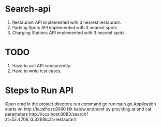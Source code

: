 # Search-api
1. Restaurant API implemented with 3 nearest restaurant.
2. Parking Spots API implemented with 3 nearest spots
3. Charging Stations API implemented with 3 nearest spots

# TODO
  1. Have to call API concurrently.
  2. Have to write test cases.

# Steps to Run API
Open cmd in the project directory
run command go run main.go
Application starts on http://localhost:8080
Hit below endpoint by providing at and cat parameters
http://localhost:8080/search?at=52.4708,13.3281&cat=restaurant
